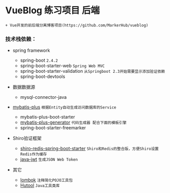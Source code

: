 # VueBlog 练习项目 后端

` + Vue开发的前后端分离博客项目(https://github.com/MarkerHub/vueblog) 
`

### 技术栈依赖：
* spring framework
  * spring-boot 
  `2.4.2`
  * spring-boot-starter-web 
  `Spring Web MVC`
  * spring-boot-starter-validation 
  `从Springboot 2.3开始需要显示添加验证依赖`
  * spring-boot-devtools

* 数据数据源
    * mysql-connector-java

* [mybatis-plus](https://baomidou.com/guide)
`根据Entity自动生成访问数据库的Service`
  * mybatis-plus-boot-starter
  * [mybatis-plus-generator](https://baomidou.com/guide/generator.html)
  `代码生成器 配合下面的模板引擎`
  * spring-boot-starter-freemarker

* Shiro验证框架
  * [shiro-redis-spring-boot-starter](https://alexxiyang.github.io/shiro-redis)
  `Shiro和Redis的整合版，方便Shiro设置Redis作为缓存`
  * [java-jwt](https://github.com/auth0/java-jwt)
  `生成JSON Web Token`
  
* 其它
  * [lombok](https://projectlombok.org/setup/maven)
  `注释简化POJO工具包`
  * [Hutool](https://github.com/looly/hutool)
  `Java工具类库`
